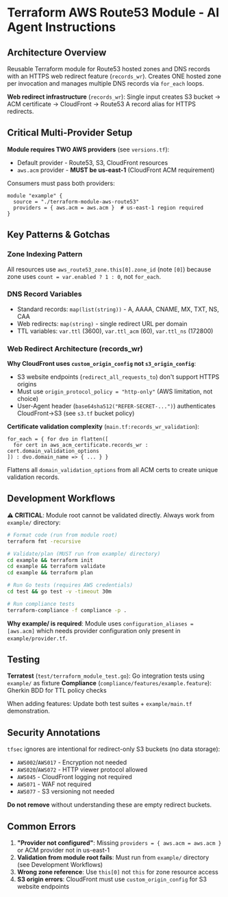 # Terraform AWS Route53 Module - AI Agent Instructions

## Architecture Overview

Reusable Terraform module for Route53 hosted zones and DNS records with an HTTPS web redirect feature (`records_wr`). Creates ONE hosted zone per invocation and manages multiple DNS records via `for_each` loops.

**Web redirect infrastructure** (`records_wr`): Single input creates S3 bucket → ACM certificate → CloudFront → Route53 A record alias for HTTPS redirects.

## Critical Multi-Provider Setup

**Module requires TWO AWS providers** (see `versions.tf`):
- Default provider - Route53, S3, CloudFront resources
- `aws.acm` provider - **MUST be us-east-1** (CloudFront ACM requirement)

Consumers must pass both providers:
```hcl
module "example" {
  source = "./terraform-module-aws-route53"
  providers = { aws.acm = aws.acm }  # us-east-1 region required
}
```

## Key Patterns & Gotchas

### Zone Indexing Pattern
All resources use `aws_route53_zone.this[0].zone_id` (note `[0]`) because zone uses `count = var.enabled ? 1 : 0`, not `for_each`.

### DNS Record Variables
- Standard records: `map(list(string))` - A, AAAA, CNAME, MX, TXT, NS, CAA
- Web redirects: `map(string)` - single redirect URL per domain
- TTL variables: `var.ttl` (3600), `var.ttl_acm` (60), `var.ttl_ns` (172800)

### Web Redirect Architecture (records_wr)

**Why CloudFront uses `custom_origin_config` not `s3_origin_config`**:
- S3 website endpoints (`redirect_all_requests_to`) don't support HTTPS origins
- Must use `origin_protocol_policy = "http-only"` (AWS limitation, not choice)
- User-Agent header (`base64sha512("REFER-SECRET-...")`) authenticates CloudFront→S3 (see `s3.tf` bucket policy)

**Certificate validation complexity** (`main.tf:records_wr_validation`):
```hcl
for_each = { for dvo in flatten([
  for cert in aws_acm_certificate.records_wr : cert.domain_validation_options
]) : dvo.domain_name => { ... } }
```
Flattens all `domain_validation_options` from all ACM certs to create unique validation records.

## Development Workflows

**⚠️ CRITICAL**: Module root cannot be validated directly. Always work from `example/` directory:

```bash
# Format code (run from module root)
terraform fmt -recursive

# Validate/plan (MUST run from example/ directory)
cd example && terraform init
cd example && terraform validate
cd example && terraform plan

# Run Go tests (requires AWS credentials)
cd test && go test -v -timeout 30m

# Run compliance tests
terraform-compliance -f compliance -p .
```

**Why example/ is required**: Module uses `configuration_aliases = [aws.acm]` which needs provider configuration only present in `example/provider.tf`.

## Testing

**Terratest** (`test/terraform_module_test.go`): Go integration tests using `example/` as fixture
**Compliance** (`compliance/features/example.feature`): Gherkin BDD for TTL policy checks

When adding features: Update both test suites + `example/main.tf` demonstration.

## Security Annotations

`tfsec` ignores are intentional for redirect-only S3 buckets (no data storage):
- `AWS002`/`AWS017` - Encryption not needed
- `AWS020`/`AWS072` - HTTP viewer protocol allowed
- `AWS045` - CloudFront logging not required
- `AWS071` - WAF not required
- `AWS077` - S3 versioning not needed

**Do not remove** without understanding these are empty redirect buckets.

## Common Errors

1. **"Provider not configured"**: Missing `providers = { aws.acm = aws.acm }` or ACM provider not in us-east-1
2. **Validation from module root fails**: Must run from `example/` directory (see Development Workflows)
3. **Wrong zone reference**: Use `this[0]` not `this` for zone resource access
4. **S3 origin errors**: CloudFront must use `custom_origin_config` for S3 website endpoints
